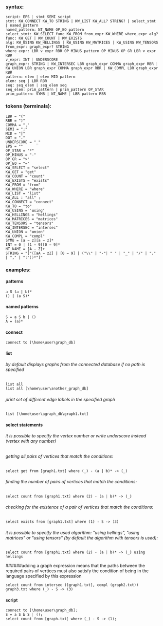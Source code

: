### syntax:
```
script: EPS | stmt SEMI script
stmt: KW_CONNECT KW_TO STRING | KW_LIST KW_ALL? STRING? | select_stmt | named_pattern
named_pattern: NT_NAME OP_EQ pattern
select_stmt: KW_SELECT func KW_FROM from_expr KW_WHERE where_expr alg?
func: KW_GET | KW_COUNT | KW_EXISTS 
alg: KW_USING KW_HELLINGS | KW_USING KW_MATRICES | KW_USING KW_TENSORS
from_expr: graph_expr? STRING
where_expr: LBR v_expr RBR OP_MINUS pattern OP_MINUS OP_GR LBR v_expr RBR
v_expr: INT | UNDERSCORE 
graph_expr: STRING | KW_INTERSEC LBR graph_expr COMMA graph_expr RBR | 
KW_UNION LBR graph_expr COMMA graph_expr RBR | KW_COMPL LBR graph_expr RBR
pattern: elem | elem MID pattern
elem: seq | LBR RBR
seq: seq_elem | seq_elem seq
seq_elem: prim_pattern | prim_pattern OP_STAR 
prim_pattern: SYMB | NT_NAME | LBR pattern RBR
```
### tokens (terminals):
```
LBR = "("
RBR = ")"
COMMA = ","
SEMI = ";"
MID = "|"
DOT = "."
UNDERSCORE = "_"
EPS = ""
OP_STAR = "*"
OP_MINUS = "-"
OP_GR = ">"
OP_EQ = "="
KW_SELECT = "select"
KW_GET = "get"
KW_COUNT = "count"
KW_EXISTS = "exists"
KW_FROM = "from"
KW_WHERE = "where"
KW_LIST = "list"
KW_ALL : "all" ;
KW_CONNECT = "connect"
KW_TO = "to"
KW_USING = 'using'
KW_HELLINGS = "hellings"
KW_MATRICES = "matrices"
KW_TENSORS = "tensors"
KW_INTERSEC = "intersec"
KW_UNION = "union"
KW_COMPL = "compl"
SYMB = [a − z][a − z]*
INT = 0 | [1 − 9][0 − 9]*
NT_NAME = [A − Z]+
STRING = "["([aA − zZ] | [0 − 9] | ("\\" | "-"| " " | "_" | "/" | "." | "," | ":"))*"]"
```
### examples:

#### patterns
```
a S (a | b)*
() | (a S)*
```
#### named patterns
```
S = a S b | ()
A = (a)*
```
#### connect
```
connect to [\home\user\graph_db]
```
#### list

###### by default displays graphs from the connected database if no path is specified
```
list all
list all [\home\user\another_graph_db]
```
###### print set of different edge labels in the specified graph
```
list [\home\user\agraph_db\graph1.txt]
```
#### select statements

###### it is possible to specify the vertex number or write underscore instead (vertex with any number)
###### getting all pairs of vertices that match the conditions:
```
select get from [graph1.txt] where (_) - (a | b)* -> (_)
```
###### finding the number of pairs of vertices that match the conditions:
```
select count from [graph1.txt] where (2) - (a | b)* -> (_)
```
###### checking for the existence of a pair of vertices that match the conditions:
```
select exists from [graph1.txt] where (1) - S -> (3)
```
###### it is possible to specify the used algorithm: "using hellings", "using matrices" or "using tensors" (by default the algorithm with tensors is used):
```
select count from [graph1.txt] where (2) - (a | b)* -> (_) using hellings
```
######adding a graph expression means that the paths between the required pairs of vertices must also satisfy the condition of being in the language specified by this expression
```
select count from intersec ([graph1.txt], compl (graph2.txt)) graph3.txt where (_) - S -> (3)
```
#### script
```
connect to [\home\user\graph_db];
S = a S b S | ();
select count from [graph.txt] where (_) - S -> (1);
```


